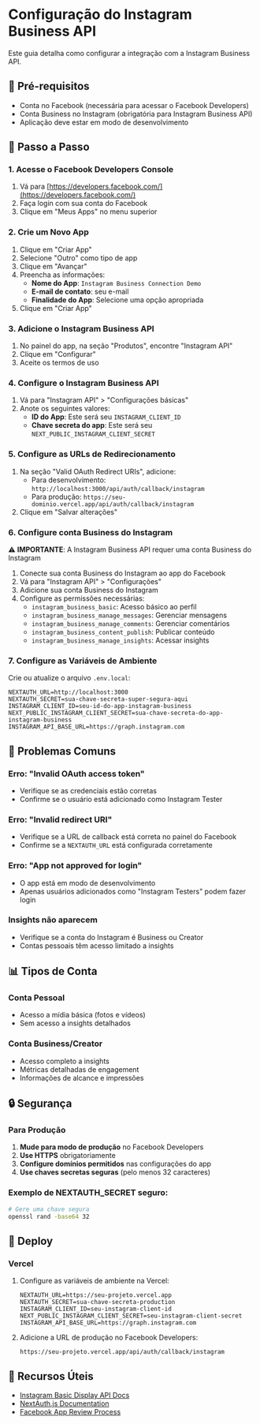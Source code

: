 # Configuração do Instagram Business API

Este guia detalha como configurar a integração com a Instagram Business API.

## 📝 Pré-requisitos

- Conta no Facebook (necessária para acessar o Facebook Developers)
- Conta Business no Instagram (obrigatória para Instagram Business API)
- Aplicação deve estar em modo de desenvolvimento

## 🔧 Passo a Passo

### 1. Acesse o Facebook Developers Console

1. Vá para [https://developers.facebook.com/](https://developers.facebook.com/)
2. Faça login com sua conta do Facebook
3. Clique em "Meus Apps" no menu superior

### 2. Crie um Novo App

1. Clique em "Criar App"
2. Selecione "Outro" como tipo de app
3. Clique em "Avançar"
4. Preencha as informações:
   - **Nome do App**: `Instagram Business Connection Demo`
   - **E-mail de contato**: seu e-mail
   - **Finalidade do App**: Selecione uma opção apropriada
5. Clique em "Criar App"

### 3. Adicione o Instagram Business API

1. No painel do app, na seção "Produtos", encontre "Instagram API"
2. Clique em "Configurar"
3. Aceite os termos de uso

### 4. Configure o Instagram Business API

1. Vá para "Instagram API" > "Configurações básicas"
2. Anote os seguintes valores:
   - **ID do App**: Este será seu `INSTAGRAM_CLIENT_ID`
   - **Chave secreta do app**: Este será seu `NEXT_PUBLIC_INSTAGRAM_CLIENT_SECRET`

### 5. Configure as URLs de Redirecionamento

1. Na seção "Valid OAuth Redirect URIs", adicione:
   - Para desenvolvimento: `http://localhost:3000/api/auth/callback/instagram`
   - Para produção: `https://seu-dominio.vercel.app/api/auth/callback/instagram`
2. Clique em "Salvar alterações"

### 6. Configure conta Business do Instagram

⚠️ **IMPORTANTE**: A Instagram Business API requer uma conta Business do Instagram

1. Conecte sua conta Business do Instagram ao app do Facebook
2. Vá para "Instagram API" > "Configurações"
3. Adicione sua conta Business do Instagram
4. Configure as permissões necessárias:
   - `instagram_business_basic`: Acesso básico ao perfil
   - `instagram_business_manage_messages`: Gerenciar mensagens
   - `instagram_business_manage_comments`: Gerenciar comentários  
   - `instagram_business_content_publish`: Publicar conteúdo
   - `instagram_business_manage_insights`: Acessar insights

### 7. Configure as Variáveis de Ambiente

Crie ou atualize o arquivo `.env.local`:

```env
NEXTAUTH_URL=http://localhost:3000
NEXTAUTH_SECRET=sua-chave-secreta-super-segura-aqui
INSTAGRAM_CLIENT_ID=seu-id-do-app-instagram-business
NEXT_PUBLIC_INSTAGRAM_CLIENT_SECRET=sua-chave-secreta-do-app-instagram-business
INSTAGRAM_API_BASE_URL=https://graph.instagram.com
```

## 🚨 Problemas Comuns

### Erro: "Invalid OAuth access token"
- Verifique se as credenciais estão corretas
- Confirme se o usuário está adicionado como Instagram Tester

### Erro: "Invalid redirect URI"
- Verifique se a URL de callback está correta no painel do Facebook
- Confirme se a `NEXTAUTH_URL` está configurada corretamente

### Erro: "App not approved for login"
- O app está em modo de desenvolvimento
- Apenas usuários adicionados como "Instagram Testers" podem fazer login

### Insights não aparecem
- Verifique se a conta do Instagram é Business ou Creator
- Contas pessoais têm acesso limitado a insights

## 📊 Tipos de Conta

### Conta Pessoal
- Acesso a mídia básica (fotos e vídeos)
- Sem acesso a insights detalhados

### Conta Business/Creator
- Acesso completo a insights
- Métricas detalhadas de engagement
- Informações de alcance e impressões

## 🔒 Segurança

### Para Produção

1. **Mude para modo de produção** no Facebook Developers
2. **Use HTTPS** obrigatoriamente
3. **Configure domínios permitidos** nas configurações do app
4. **Use chaves secretas seguras** (pelo menos 32 caracteres)

### Exemplo de NEXTAUTH_SECRET seguro:
```bash
# Gere uma chave segura
openssl rand -base64 32
```

## 🚀 Deploy

### Vercel

1. Configure as variáveis de ambiente na Vercel:
   ```
   NEXTAUTH_URL=https://seu-projeto.vercel.app
   NEXTAUTH_SECRET=sua-chave-secreta-production
   INSTAGRAM_CLIENT_ID=seu-instagram-client-id
   NEXT_PUBLIC_INSTAGRAM_CLIENT_SECRET=seu-instagram-client-secret
   INSTAGRAM_API_BASE_URL=https://graph.instagram.com
   ```

2. Adicione a URL de produção no Facebook Developers:
   ```
   https://seu-projeto.vercel.app/api/auth/callback/instagram
   ```

## 📖 Recursos Úteis

- [Instagram Basic Display API Docs](https://developers.facebook.com/docs/instagram-basic-display-api)
- [NextAuth.js Documentation](https://next-auth.js.org/)
- [Facebook App Review Process](https://developers.facebook.com/docs/app-review)